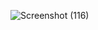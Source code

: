 ![Screenshot (116)](https://user-images.githubusercontent.com/92247941/145221323-928cac71-6e53-46e2-a9a0-9557be4330dd.png)
